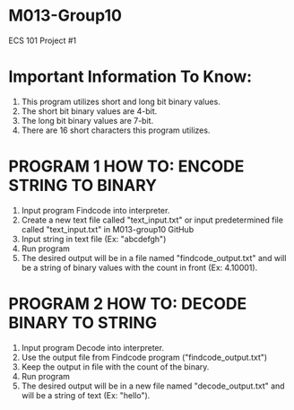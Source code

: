 # M013-Group10
ECS 101 Project #1

# Important Information To Know: 
1. This program utilizes short and long bit binary values. 
2. The short bit binary values are 4-bit.
3. The long bit binary values are 7-bit. 
4. There are 16 short characters this program utilizes. 

# PROGRAM 1 HOW TO: ENCODE STRING TO BINARY

1. Input program Findcode into interpreter. 
2. Create a new text file called "text_input.txt" or input predetermined file called "text_input.txt" in M013-group10 GitHub 
3. Input string in text file (Ex: "abcdefgh") 
5. Run program 
6. The desired output will be in a file named "findcode_output.txt" and will be a string of binary values with the count in front (Ex: 4.10001). 

# PROGRAM 2 HOW TO: DECODE BINARY TO STRING 

1. Input program Decode into interpreter. 
2. Use the output file from Findcode program ("findcode_output.txt") 
3. Keep the output in file with the count of the binary. 
4. Run program
5. The desired output will be in a new file named "decode_output.txt" and will be a string of text (Ex: "hello"). 
